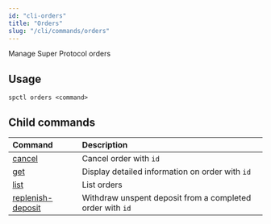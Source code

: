 ```yaml
---
id: "cli-orders"
title: "Orders"
slug: "/cli/commands/orders"
---
```


Manage Super Protocol orders

## Usage

```
spctl orders <command>
```

## Child commands

|**Command**|**Description**|
| :- | :- |
|[cancel](/testnet/cli/commands/orders/cancel)|Cancel order with `id`|
|[get](/testnet/cli/commands/orders/get)|Display detailed information on order with `id`|
|[list](/testnet/cli/commands/orders/list)|List orders|
|[replenish-deposit](/testnet/cli/commands/orders/replenish-deposit)|Withdraw unspent deposit from a completed order with `id`|